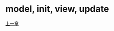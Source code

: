 # model, init, view, update

[上一章](https://github.com/blackChef/rce/blob/chinese-doc/tutorial/08.md)


